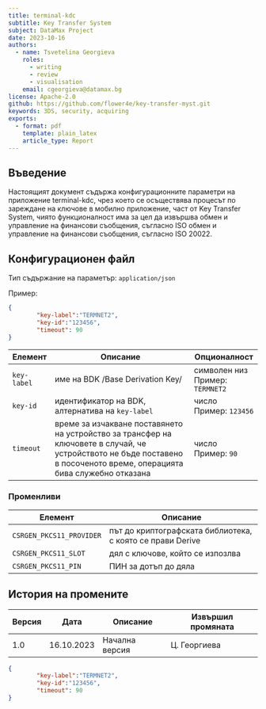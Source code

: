 ```yaml
---
title: terminal-kdc
subtitle: Key Transfer System
subject: DataMax Project
date: 2023-10-16 
authors:
  - name: Tsvetelina Georgieva
    roles:
      - writing
      - review
      - visualisation
    email: cgeorgieva@datamax.bg
license: Apache-2.0
github: https://github.com/flower4e/key-transfer-myst.git
keywords: 3DS, security, acquiring
exports:
  - format: pdf
    template: plain_latex
    article_type: Report
---
```



## Въведение

Настоящият документ съдържа конфигурационните параметри на приложение terminal-kdc, чрез което  се осъществява процесът по зареждане на ключове в мобилно приложение, част от Key Transfer System, чиято функционалност има за цел да извършва обмен и управление на финансови съобщения, съгласно ISO обмен и управление на финансови съобщения, съгласно ISO 20022.

## Конфигурационен файл

Тип съдържание на параметър: `application/json`

Пример:

```json
{
        "key-label":"TERMNET2",
        "key-id":"123456",
        "timeout": 90
}
```

| **Елемент** | **Описание**                                                 | **Опционалност**                       |
| ----------- | ------------------------------------------------------------ | -------------------------------------- |
| `key-label` | име на BDK  /Base Derivation Key/                            | символен низ  <br />Пример: `TERMNET2` |
| `key-id`    | идентификатор на BDK, алтернатива на `key-label`             | число  <br />Пример:  `123456`         |
| `timeout`   | време за изчакване поставянето на устройство за трансфер на ключовете в случай, че устройството не бъде поставено в посоченото време, операцията бива служебно отказана | число  <br />Пример: `90`              |



### Променливи

| **Елемент**              | **Описание**                                               |
| ------------------------ | ---------------------------------------------------------- |
| `CSRGEN_PKCS11_PROVIDER` | път до криптографската библиотека, с която се прави Derive |
| `CSRGEN_PKCS11_SLOT`     | дял с ключове, който се изпозлва                           |
| `CSRGEN_PKCS11_PIN`      | ПИН за дотъп до дяла                                       |

## История на промените

| **Версия** | **Дата**   | **Описание**   | **Извършил промяната** |
| ---------- | ---------- | -------------- | ---------------------- |
| 1.0        | 16.10.2023 | Начална версия | Ц. Георгиева           |



```json
{
        "key-label":"TERMNET2",
        "key-id":"123456",
        "timeout": 90
}
```

